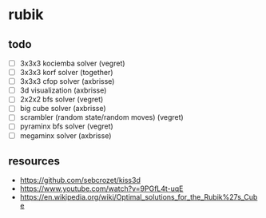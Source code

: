 # rubik

## todo

- [ ] 3x3x3 kociemba solver (vegret)
- [ ] 3x3x3 korf solver (together)
- [ ] 3x3x3 cfop solver (axbrisse)
- [ ] 3d visualization (axbrisse)
- [ ] 2x2x2 bfs solver (vegret)
- [ ] big cube solver (axbrisse)
- [ ] scrambler (random state/random moves) (vegret)
- [ ] pyraminx bfs solver (vegret)
- [ ] megaminx solver (axbrisse)

## resources

- https://github.com/sebcrozet/kiss3d
- https://www.youtube.com/watch?v=9PGfL4t-uqE
- https://en.wikipedia.org/wiki/Optimal_solutions_for_the_Rubik%27s_Cube
